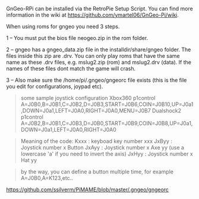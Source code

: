 GnGeo-RPi can be installed via the RetroPie Setup Script. You can find more information in the wiki at https://github.com/ymartel06/GnGeo-Pi/wiki.

When using roms for gngeo you need 3 steps.

1 – You must put the bios file neogeo.zip in the rom folder.

2 – gngeo has a gngeo_data.zip file in the installdir/share/gngeo folder. The files inside this zip are .drv. You can only play roms that have the same name as these .drv files, e.g. mslug2.zip (rom) and mslug2.drv (data). If the names of these files dont match the game will crash.

3 – Also make sure the /home/pi/.gngeo/gngeorc file exists (this is the file you edit for configurations, joypad etc).

> some sample joystick configuration
> Xbox360
> p1control A=J0B0,B=J0B1,C=J0B2,D=J0B3,START=J0B6,COIN=J0B10,UP=J0a1,DOWN=J0a1,LEFT=J0A0,RIGHT=J0A0,MENU=J0B7
> Dualshock2
> p1control A=J0B2,B=J0B1,C=J0B3,D=J0B0,START=J0B9,COIN=J0B8,UP=J0a1,DOWN=J0a1,LEFT=J0A0,RIGHT=J0A0

> Meaning of the code:
> Kxxx : keyboad key number xxx
> JxByy : Joystick number x Button
> JxAyy : Joystick number x Axe yy (use a lowercase 'a' if you need to invert the axis)
> JxHyy : Joystick number x Hat yy

> by the way, you can define a button multiple time, for example A=J0B0,A=K123,etc..

https://github.com/ssilverm/PiMAME/blob/master/.gngeo/gngeorc

